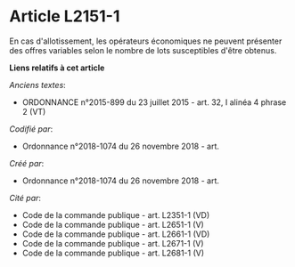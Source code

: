 # Article L2151-1

En cas d'allotissement, les opérateurs économiques ne peuvent présenter des offres variables selon le nombre de lots
susceptibles d'être obtenus.

**Liens relatifs à cet article**

_Anciens textes_:

  - ORDONNANCE n°2015-899 du 23 juillet 2015 - art. 32, I alinéa 4 phrase 2 (VT)

_Codifié par_:

  - Ordonnance n°2018-1074 du 26 novembre 2018 - art.

_Créé par_:

  - Ordonnance n°2018-1074 du 26 novembre 2018 - art.

_Cité par_:

  - Code de la commande publique - art. L2351-1 (VD)
  - Code de la commande publique - art. L2651-1 (V)
  - Code de la commande publique - art. L2661-1 (VD)
  - Code de la commande publique - art. L2671-1 (V)
  - Code de la commande publique - art. L2681-1 (V)
